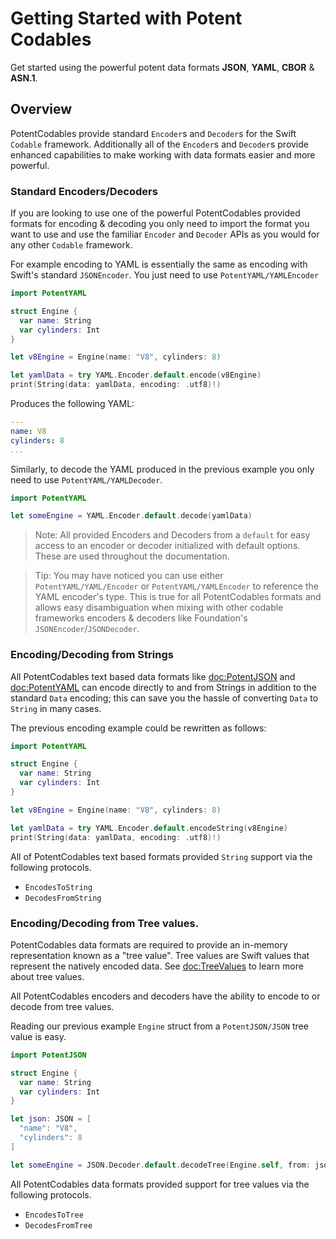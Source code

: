 # Getting Started with Potent Codables

Get started using the powerful potent data formats **JSON**, **YAML**, **CBOR** & **ASN.1**.

## Overview

PotentCodables provide standard `Encoder`s and `Decoder`s for the Swift `Codable` framework. Additionally all
of the `Encoder`s and `Decoder`s provide enhanced capabilities to make working with data formats easier and more
powerful.

### Standard Encoders/Decoders


If you are looking to use one of the powerful PotentCodables provided formats for encoding & decoding you only
need to import the format you want to use and use the familiar `Encoder` and `Decoder` APIs as you would for
any other `Codable` framework.

For example encoding to YAML is essentially the same as encoding with Swift's standard `JSONEncoder`. You just need
to use ``PotentYAML/YAMLEncoder``

```swift
import PotentYAML

struct Engine {
  var name: String
  var cylinders: Int
}

let v8Engine = Engine(name: "V8", cylinders: 8)

let yamlData = try YAML.Encoder.default.encode(v8Engine)
print(String(data: yamlData, encoding: .utf8)!)
```
Produces the following YAML:
```yaml
---
name: V8
cylinders: 8
...
```

Similarly, to decode the YAML produced in the previous example you only need to use ``PotentYAML/YAMLDecoder``.
```swift
import PotentYAML

let someEngine = YAML.Encoder.default.decode(yamlData)
```

> Note: All provided Encoders and Decoders from a `default` for easy access to an encoder or decoder initialized
with default options. These are used throughout the documentation.

> Tip: You may have noticed you can use either ``PotentYAML/YAML/Encoder`` or ``PotentYAML/YAMLEncoder`` to reference
the YAML encoder's type. This is true for all PotentCodables formats and allows easy disambiguation when mixing with
other codable frameworks encoders & decoders like Foundation's `JSONEncoder`/`JSONDecoder`.

### Encoding/Decoding from Strings

All PotentCodables text based data formats like <doc:PotentJSON> and <doc:PotentYAML> can encode directly to and from
Strings in addition to the standard `Data` encoding; this can save you the hassle of converting `Data` to `String` in
many cases.

The previous encoding example could be rewritten as follows:
```swift
import PotentYAML

struct Engine {
  var name: String
  var cylinders: Int
}

let v8Engine = Engine(name: "V8", cylinders: 8)

let yamlData = try YAML.Encoder.default.encodeString(v8Engine)
print(String(data: yamlData, encoding: .utf8)!)
```

All of PotentCodables text based formats provided `String` support via the following protocols. 

- ``EncodesToString``
- ``DecodesFromString``

### Encoding/Decoding from Tree values.

PotentCodables data formats are required to provide an in-memory representation known as a "tree value". Tree values
are Swift values that represent the natively encoded data. See <doc:TreeValues> to learn more about tree values.

All PotentCodables encoders and decoders have the ability to encode to or decode from tree values.

Reading our previous example `Engine` struct from a ``PotentJSON/JSON`` tree value is easy.
```swift
import PotentJSON

struct Engine {
  var name: String
  var cylinders: Int
}

let json: JSON = [
  "name": "V8",
  "cylinders": 8
]

let someEngine = JSON.Decoder.default.decodeTree(Engine.self, from: json)
```

All PotentCodables data formats provided support for tree values via the following protocols. 

- ``EncodesToTree``
- ``DecodesFromTree``
